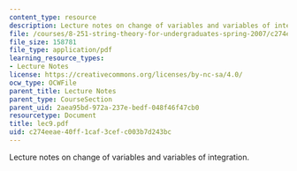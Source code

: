 ```yaml
---
content_type: resource
description: Lecture notes on change of variables and variables of integration.
file: /courses/8-251-string-theory-for-undergraduates-spring-2007/c274eeae40ff1caf3cefc003b7d243bc_lec9.pdf
file_size: 158781
file_type: application/pdf
learning_resource_types:
- Lecture Notes
license: https://creativecommons.org/licenses/by-nc-sa/4.0/
ocw_type: OCWFile
parent_title: Lecture Notes
parent_type: CourseSection
parent_uid: 2aea95bd-972a-237e-bedf-048f46f47cb0
resourcetype: Document
title: lec9.pdf
uid: c274eeae-40ff-1caf-3cef-c003b7d243bc
---
```

Lecture notes on change of variables and variables of integration.